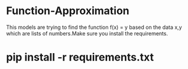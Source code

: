 # Function-Approximation

This models are trying to find the function f(x) = y based on the data x,y  which are  lists of numbers.Make sure you install the requirements.  
# pip install -r requirements.txt
